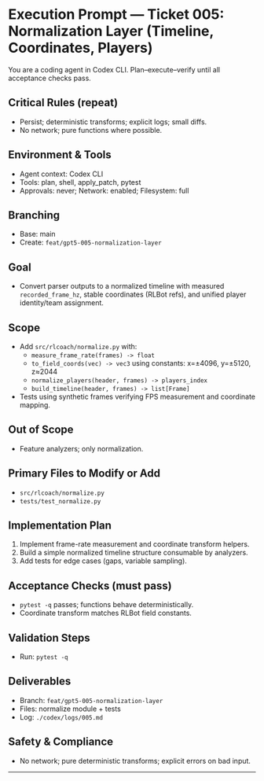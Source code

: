 # Execution Prompt — Ticket 005: Normalization Layer (Timeline, Coordinates, Players)

You are a coding agent in Codex CLI. Plan–execute–verify until all acceptance checks pass.

## Critical Rules (repeat)
- Persist; deterministic transforms; explicit logs; small diffs.
- No network; pure functions where possible.

## Environment & Tools
- Agent context: Codex CLI
- Tools: plan, shell, apply_patch, pytest
- Approvals: never; Network: enabled; Filesystem: full

## Branching
- Base: main
- Create: `feat/gpt5-005-normalization-layer`

## Goal
- Convert parser outputs to a normalized timeline with measured `recorded_frame_hz`, stable coordinates (RLBot refs), and unified player identity/team assignment.

## Scope
- Add `src/rlcoach/normalize.py` with:
  - `measure_frame_rate(frames) -> float`
  - `to_field_coords(vec) -> vec3` using constants: x=±4096, y=±5120, z≈2044
  - `normalize_players(header, frames) -> players_index`
  - `build_timeline(header, frames) -> list[Frame]`
- Tests using synthetic frames verifying FPS measurement and coordinate mapping.

## Out of Scope
- Feature analyzers; only normalization.

## Primary Files to Modify or Add
- `src/rlcoach/normalize.py`
- `tests/test_normalize.py`

## Implementation Plan
1) Implement frame-rate measurement and coordinate transform helpers.
2) Build a simple normalized timeline structure consumable by analyzers.
3) Add tests for edge cases (gaps, variable sampling).

## Acceptance Checks (must pass)
- `pytest -q` passes; functions behave deterministically.
- Coordinate transform matches RLBot field constants.

## Validation Steps
- Run: `pytest -q`

## Deliverables
- Branch: `feat/gpt5-005-normalization-layer`
- Files: normalize module + tests
- Log: `./codex/logs/005.md`

## Safety & Compliance
- No network; pure deterministic transforms; explicit errors on bad input.

---
